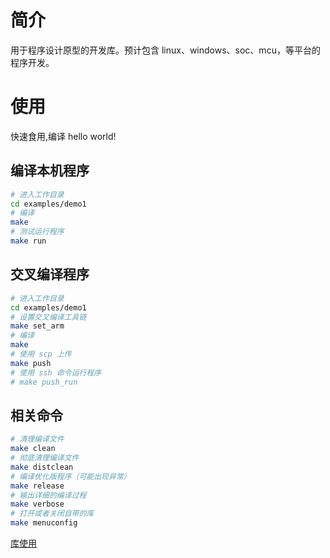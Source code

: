 # 简介
  用于程序设计原型的开发库。预计包含 linux、windows、soc、mcu，等平台的程序开发。

# 使用
快速食用,编译 hello world!

## 编译本机程序
``` bash
# 进入工作目录
cd examples/demo1
# 编译
make
# 测试运行程序
make run
```

## 交叉编译程序
``` bash
# 进入工作目录
cd examples/demo1
# 设置交叉编译工具链
make set_arm
# 编译
make
# 使用 scp 上传 
make push
# 使用 ssh 命令运行程序
# make push_run
```
## 相关命令
``` bash
# 清理编译文件
make clean
# 彻底清理编译文件
make distclean
# 编译优化版程序（可能出现异常）
make release
# 输出详细的编译过程
make verbose
# 打开或者关闭自带的库
make menuconfig
```

[库使用](./assets/README.md)